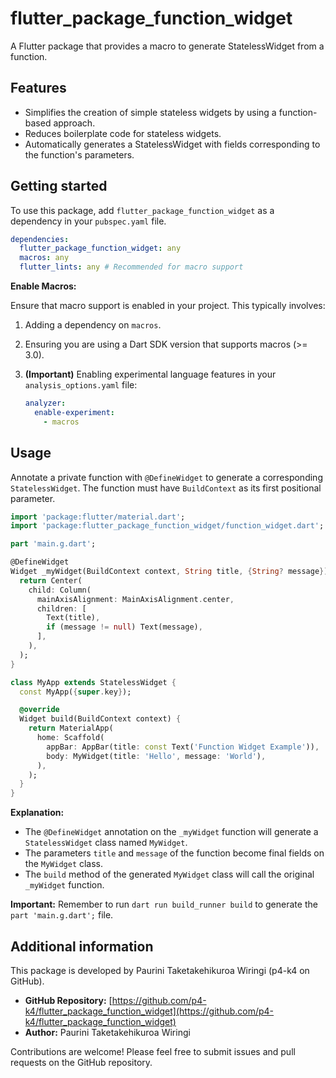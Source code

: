 # flutter_package_function_widget

A Flutter package that provides a macro to generate StatelessWidget from a function.

## Features

- Simplifies the creation of simple stateless widgets by using a function-based approach.
- Reduces boilerplate code for stateless widgets.
- Automatically generates a StatelessWidget with fields corresponding to the function's parameters.

## Getting started

To use this package, add `flutter_package_function_widget` as a dependency in your `pubspec.yaml` file.

```yaml
dependencies:
  flutter_package_function_widget: any
  macros: any
  flutter_lints: any # Recommended for macro support
```

**Enable Macros:**

Ensure that macro support is enabled in your project. This typically involves:

1. Adding a dependency on `macros`.
2. Ensuring you are using a Dart SDK version that supports macros (>= 3.0).
3. **(Important)** Enabling experimental language features in your `analysis_options.yaml` file:

    ```yaml
    analyzer:
      enable-experiment:
        - macros
    ```

## Usage

Annotate a private function with `@DefineWidget` to generate a corresponding `StatelessWidget`. The function must have `BuildContext` as its first positional parameter.

```dart
import 'package:flutter/material.dart';
import 'package:flutter_package_function_widget/function_widget.dart';

part 'main.g.dart';

@DefineWidget
Widget _myWidget(BuildContext context, String title, {String? message}) {
  return Center(
    child: Column(
      mainAxisAlignment: MainAxisAlignment.center,
      children: [
        Text(title),
        if (message != null) Text(message),
      ],
    ),
  );
}

class MyApp extends StatelessWidget {
  const MyApp({super.key});

  @override
  Widget build(BuildContext context) {
    return MaterialApp(
      home: Scaffold(
        appBar: AppBar(title: const Text('Function Widget Example')),
        body: MyWidget(title: 'Hello', message: 'World'),
      ),
    );
  }
}
```

**Explanation:**

- The `@DefineWidget` annotation on the `_myWidget` function will generate a `StatelessWidget` class named `MyWidget`.
- The parameters `title` and `message` of the function become final fields on the `MyWidget` class.
- The `build` method of the generated `MyWidget` class will call the original `_myWidget` function.

**Important:** Remember to run `dart run build_runner build` to generate the `part 'main.g.dart';` file.

## Additional information

This package is developed by Paurini Taketakehikuroa Wiringi (p4-k4 on GitHub).

- **GitHub Repository:** [https://github.com/p4-k4/flutter_package_function_widget](https://github.com/p4-k4/flutter_package_function_widget)
- **Author:** Paurini Taketakehikuroa Wiringi

Contributions are welcome! Please feel free to submit issues and pull requests on the GitHub repository.
